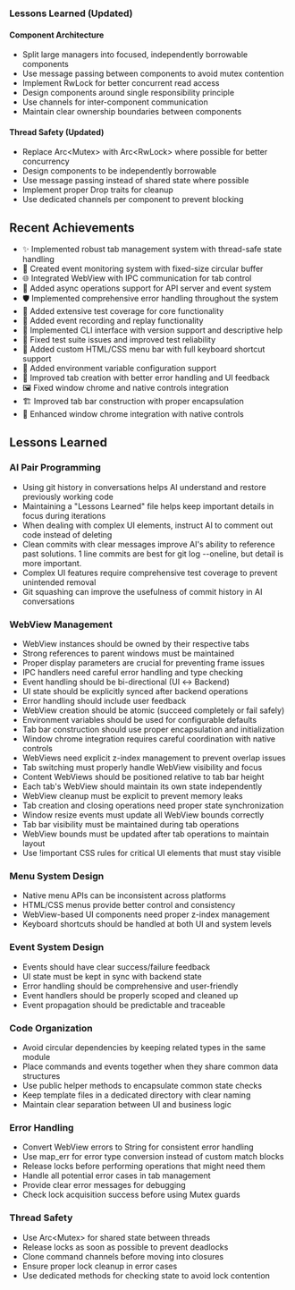 ### Lessons Learned (Updated)

#### Component Architecture
- Split large managers into focused, independently borrowable components
- Use message passing between components to avoid mutex contention
- Implement RwLock for better concurrent read access
- Design components around single responsibility principle
- Use channels for inter-component communication
- Maintain clear ownership boundaries between components

#### Thread Safety (Updated)
- Replace Arc<Mutex<T>> with Arc<RwLock<T>> where possible for better concurrency
- Design components to be independently borrowable
- Use message passing instead of shared state where possible
- Implement proper Drop traits for cleanup
- Use dedicated channels per component to prevent blocking

## Recent Achievements
- ✨ Implemented robust tab management system with thread-safe state handling
- 🔄 Created event monitoring system with fixed-size circular buffer
- 🌐 Integrated WebView with IPC communication for tab control
- 🚀 Added async operations support for API server and event system
- 🛡️ Implemented comprehensive error handling throughout the system
- 🧪 Added extensive test coverage for core functionality
- 📝 Added event recording and replay functionality
- 🎯 Implemented CLI interface with version support and descriptive help
- 🔧 Fixed test suite issues and improved test reliability
- 🎨 Added custom HTML/CSS menu bar with full keyboard shortcut support
- 🔄 Added environment variable configuration support
- 🎯 Improved tab creation with better error handling and UI feedback
- 🖼️ Fixed window chrome and native controls integration
- 🏗️ Improved tab bar construction with proper encapsulation
- 🔄 Enhanced window chrome integration with native controls

## Lessons Learned

### AI Pair Programming
- Using git history in conversations helps AI understand and restore previously working code
- Maintaining a "Lessons Learned" file helps keep important details in focus during iterations
- When dealing with complex UI elements, instruct AI to comment out code instead of deleting
- Clean commits with clear messages improve AI's ability to reference past solutions. 1 line commits are best for git log --oneline, but detail is more important.
- Complex UI features require comprehensive test coverage to prevent unintended removal
- Git squashing can improve the usefulness of commit history in AI conversations

### WebView Management
- WebView instances should be owned by their respective tabs
- Strong references to parent windows must be maintained
- Proper display parameters are crucial for preventing frame issues
- IPC handlers need careful error handling and type checking
- Event handling should be bi-directional (UI ↔ Backend)
- UI state should be explicitly synced after backend operations
- Error handling should include user feedback
- WebView creation should be atomic (succeed completely or fail safely)
- Environment variables should be used for configurable defaults
- Tab bar construction should use proper encapsulation and initialization
- Window chrome integration requires careful coordination with native controls
- WebViews need explicit z-index management to prevent overlap issues
- Tab switching must properly handle WebView visibility and focus
- Content WebViews should be positioned relative to tab bar height
- Each tab's WebView should maintain its own state independently
- WebView cleanup must be explicit to prevent memory leaks
- Tab creation and closing operations need proper state synchronization
- Window resize events must update all WebView bounds correctly
- Tab bar visibility must be maintained during tab operations
- WebView bounds must be updated after tab operations to maintain layout
- Use !important CSS rules for critical UI elements that must stay visible

### Menu System Design
- Native menu APIs can be inconsistent across platforms
- HTML/CSS menus provide better control and consistency
- WebView-based UI components need proper z-index management
- Keyboard shortcuts should be handled at both UI and system levels

### Event System Design
- Events should have clear success/failure feedback
- UI state must be kept in sync with backend state
- Error handling should be comprehensive and user-friendly
- Event handlers should be properly scoped and cleaned up
- Event propagation should be predictable and traceable

### Code Organization
- Avoid circular dependencies by keeping related types in the same module
- Place commands and events together when they share common data structures
- Use public helper methods to encapsulate common state checks
- Keep template files in a dedicated directory with clear naming
- Maintain clear separation between UI and business logic

### Error Handling
- Convert WebView errors to String for consistent error handling
- Use map_err for error type conversion instead of custom match blocks
- Release locks before performing operations that might need them
- Handle all potential error cases in tab management
- Provide clear error messages for debugging
- Check lock acquisition success before using Mutex guards

### Thread Safety
- Use Arc<Mutex<T>> for shared state between threads
- Release locks as soon as possible to prevent deadlocks
- Clone command channels before moving into closures
- Ensure proper lock cleanup in error cases
- Use dedicated methods for checking state to avoid lock contention
